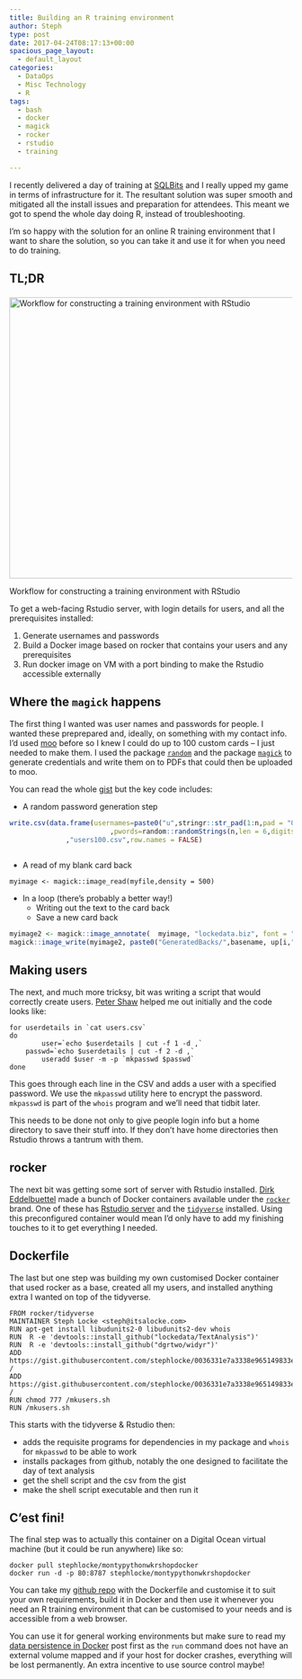 ```yaml
---
title: Building an R training environment
author: Steph
type: post
date: 2017-04-24T08:17:13+00:00
spacious_page_layout:
  - default_layout
categories:
  - DataOps
  - Misc Technology
  - R
tags:
  - bash
  - docker
  - magick
  - rocker
  - rstudio
  - training

---
```

I recently delivered a day of training at [SQLBits][1] and I really upped my game in terms of infrastructure for it. The resultant solution was super smooth and mitigated all the install issues and preparation for attendees. This meant we got to spend the whole day doing R, instead of troubleshooting.

I&#8217;m so happy with the solution for an online R training environment that I want to share the solution, so you can take it and use it for when you need to do training.

## TL;DR<figure id="attachment_62106" style="width: 750px" class="wp-caption aligncenter">

<img src="../img/Workflow_cat6ai.jpg" alt="Workflow for constructing a training environment with RStudio" width="750" height="500" class="size-large wp-image-62106" /><figcaption class="wp-caption-text">Workflow for constructing a training environment with RStudio</figcaption></figure> 

To get a web-facing Rstudio server, with login details for users, and all the prerequisites installed:

  1. Generate usernames and passwords
  2. Build a Docker image based on rocker that contains your users and any prerequisites
  3. Run docker image on VM with a port binding to make the Rstudio accessible externally

## Where the `magick` happens

The first thing I wanted was user names and passwords for people. I wanted these preprepared and, ideally, on something with my contact info. I&#8217;d used [moo][2] before so I knew I could do up to 100 custom cards &#8211; I just needed to make them. I used the package [`random`][3] and the package [`magick`][4] to generate credentials and write them on to PDFs that could then be uploaded to moo.

You can read the whole [gist][5] but the key code includes:

  * A random password generation step

``` r
write.csv(data.frame(usernames=paste0("u",stringr::str_pad(1:n,pad = "0",width = 3))
                         ,pwords=random::randomStrings(n,len = 6,digits = FALSE,loweralpha = FALSE))
              ,"users100.csv",row.names = FALSE)
   
```

  * A read of my blank card back

<pre><code class="r">myimage &lt;- magick::image_read(myfile,density = 500)
</code></pre>

  * In a loop (there&#8217;s probably a better way!) 
      * Writing out the text to the card back
      * Save a new card back

``` r
myimage2 <- magick::image_annotate(  myimage, "lockedata.biz", font = "Roboto", size = 90, location = "+350+75" )
magick::image_write(myimage2, paste0("GeneratedBacks/",basename, up[i,"usernames"], ".", baseext))
 ```   

## Making users

The next, and much more tricksy, bit was writing a script that would correctly create users. [Peter Shaw][6] helped me out initially and the code looks like:

    for userdetails in `cat users.csv`
    do
            user=`echo $userdetails | cut -f 1 -d ,`
        passwd=`echo $userdetails | cut -f 2 -d ,`
            useradd $user -m -p `mkpasswd $passwd`
    done
    

This goes through each line in the CSV and adds a user with a specified password. We use the `mkpasswd` utility here to encrypt the password. `mkpasswd` is part of the `whois` program and we&#8217;ll need that tidbit later.

This needs to be done not only to give people login info but a home directory to save their stuff into. If they don&#8217;t have home directories then Rstudio throws a tantrum with them.

## rocker

The next bit was getting some sort of server with Rstudio installed. [Dirk Eddelbuettel][7] made a bunch of Docker containers available under the [`rocker`][8] brand. One of these has [Rstudio server][9] and the [`tidyverse`]() installed. Using this preconfigured container would mean I&#8217;d only have to add my finishing touches to it to get everything I needed.

## Dockerfile

The last but one step was building my own customised Docker container that used rocker as a base, created all my users, and installed anything extra I wanted on top of the tidyverse.

    FROM rocker/tidyverse
    MAINTAINER Steph Locke <steph@itsalocke.com>
    RUN apt-get install libudunits2-0 libudunits2-dev whois
    RUN  R -e 'devtools::install_github("lockedata/TextAnalysis")' 
    RUN  R -e 'devtools::install_github("dgrtwo/widyr")' 
    ADD https://gist.githubusercontent.com/stephlocke/0036331e7a3338e965149833e92c1360/raw/607fb01602e143671c83216a4c5f1ad2deb10bf6/mkusers.sh /
    ADD https://gist.githubusercontent.com/stephlocke/0036331e7a3338e965149833e92c1360/raw/6d967c19d9c73cecd1e2d4da0eed2cd646790bd5/users.csv /
    RUN chmod 777 /mkusers.sh
    RUN /mkusers.sh
    

This starts with the tidyverse & Rstudio then:

  * adds the requisite programs for dependencies in my package and `whois` for `mkpasswd` to be able to work
  * installs packages from github, notably the one designed to facilitate the day of text analysis
  * get the shell script and the csv from the gist
  * make the shell script executable and then run it

## C&#8217;est fini!

The final step was to actually this container on a Digital Ocean virtual machine (but it could be run anywhere) like so:

<pre><code class="bash">docker pull stephlocke/montypythonwkrshopdocker 
docker run -d -p 80:8787 stephlocke/montypythonwkrshopdocker
</code></pre>

You can take my [github repo][10] with the Dockerfile and customise it to suit your own requirements, build it in Docker and then use it whenever you need an R training environment that can be customised to your needs and is accessible from a web browser.

You can use it for general working environments but make sure to read my [data persistence in Docker][11] post first as the `run` command does not have an external volume mapped and if your host for docker crashes, everything will be lost permanently. An extra incentive to use source control maybe!

 [1]: http://sqlbits.com
 [2]: https://www.moo.com/
 [3]: https://cran.r-project.org/package=random
 [4]: https://cran.r-project.org/package=magick
 [5]: https://gist.github.com/stephlocke/32185d02371f29a9ae897aadd28fc1f9
 [6]: https://twitter.com/shawty_ds
 [7]: https://github.com/eddelbuettel
 [8]: https://github.com/rocker-org/
 [9]: https://www.rstudio.com/products/rstudio/download-server/
 [10]: https://github.com/stephlocke/montypythonwkrshopdocker
 [11]: https://itsalocke.com/talking-data-and-docker/